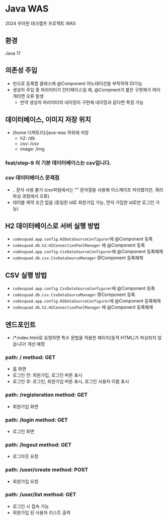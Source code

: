 # Java WAS

2024 우아한 테크캠프 프로젝트 WAS

## 환경
Java 17

## 의존성 주입
- 빈으로 등록할 클래스에 @Component 어노테이션을 부착하여 DI가능
- 생성자 주입 중 파라미터가 인터페이스일 때, @Compnent가 붙은 구현체가 여러개라면 오류 발생 
  - 만약 생성자 파라미터의 네이밍이 구현체 네이밍과 같다면 특정 가능  

## 데이터베이스, 이미지 저장 위치
- {home 디렉토리}/java-was 하위에 저장
  - h2: /db
  - csv: /csv
  - image: /img

### feat/step-9 의 기본 데이터베이스는 csv입니다.
### csv 데이터베이스 문제점
- `,` 문자 사용 불가 (csv파일에서는 "" 문자열을 사용해 이스케이프 처리했지만, 쿼리 파싱 과정에서 오류)
- 테이블 제약 조건 없음 (동일한 id로 회원가입 가능, 먼저 가입한 id로만 로그인 가능)

## H2 데이터베이스로 서버 실행 방법
- `codesquad.app.config.H2DataSourceConfigurer`에 @Component 등록
- `codesquad.db.h2.H2ConnectionPoolManager` 에 @Component 등록
- `codesquad.app.config.CsvDataSourceConfigurer`에 @Component 등록해제
- `codesquad.db.csv.CsvDataSourceManager` @Component 등록해제

## CSV 실행 방법
- `codesquad.app.config.CsvDataSourceConfigurer`에 @Component 등록
- `codesquad.db.csv.CsvDataSourceManager` @Component 등록
- `codesquad.app.config.H2DataSourceConfigurer`에 @Component 등록해제
- `codesquad.db.h2.H2ConnectionPoolManager` 에 @Component 등록해제

## 엔드포인트
- /*.index.html로 요청하면 특수 문법을 적용한 페이지(동적 HTML)가 파싱되지 않습니다! 개선 예정

### path: / method: GET
- 홈 화면
- 로그인 전: 회원가입, 로그인 버튼 표시
- 로그인 후: 로그인, 회원가입 버튼 표시, 로그인 사용자 이름 표시

### path: /registeration method: GET
- 회원가입 화면

### path: /login method: GET
- 로그인 화면

### path: /logout method: GET
- 로그아웃 요청

### path: /user/create method: POST
- 회원가입 요청

### path: /user/list method: GET
- 로그인 시 접속 가능
- 회원가입 된 사용자 리스트 출력

